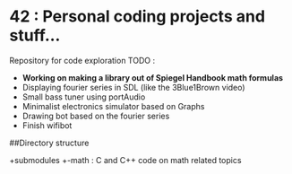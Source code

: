 # 42 : Personal coding projects and stuff...

Repository for code exploration
TODO : 
 - **Working on making a library out of Spiegel Handbook math formulas**
 - Displaying fourier series in SDL (like the 3Blue1Brown video)
 - Small bass tuner using portAudio
 - Minimalist electronics simulator based on Graphs
 - Drawing bot based on the fourier series
 - Finish wifibot

##Directory structure 

+submodules
+-math : C and C++ code on math related topics

